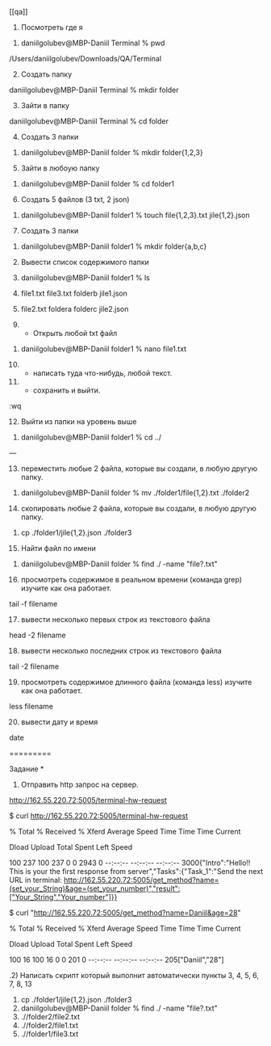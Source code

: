 [[qa]]

1) Посмотреть где я

1.  daniilgolubev@MBP-Daniil Terminal % pwd

/Users/daniilgolubev/Downloads/QA/Terminal

2) Создать папку

daniilgolubev@MBP-Daniil Terminal % mkdir folder

3) Зайти в папку

daniilgolubev@MBP-Daniil Terminal % cd folder

4) Создать 3 папки

1.  daniilgolubev@MBP-Daniil folder % mkdir folder{1,2,3} 

5) Зайти в любоую папку

1.  daniilgolubev@MBP-Daniil folder % cd folder1

6) Создать 5 файлов (3 txt, 2 json)

1.  daniilgolubev@MBP-Daniil folder1 % touch file{1,2,3}.txt jile{1,2}.json

7) Создать 3 папки

1.  daniilgolubev@MBP-Daniil folder1 % mkdir folder{a,b,c}

8. Вывести список содержимого папки

1.  daniilgolubev@MBP-Daniil folder1 % ls
2.  file1.txt file3.txt folderb jile1.json
3.  file2.txt foldera folderc jile2.json

9) + Открыть любой txt файл

1.  daniilgolubev@MBP-Daniil folder1 % nano file1.txt

10) + написать туда что-нибудь, любой текст.

11) + сохранить и выйти.

:wq

12) Выйти из папки на уровень выше

1.  daniilgolubev@MBP-Daniil folder1 % cd ../

—

13) переместить любые 2 файла, которые вы создали, в любую другую папку.

1.  daniilgolubev@MBP-Daniil folder % mv ./folder1/file{1,2}.txt ./folder2

14) скопировать любые 2 файла, которые вы создали, в любую другую папку.

1.  cp ./folder1/jile{1,2}.json ./folder3 

15) Найти файл по имени

1.  daniilgolubev@MBP-Daniil folder % find ./ -name "file?.txt"

16) просмотреть содержимое в реальном времени (команда grep) изучите как она работает.

tail -f filename

17) вывести несколько первых строк из текстового файла

head -2 filename

18) вывести несколько последних строк из текстового файла

tail -2 filename

19) просмотреть содержимое длинного файла (команда less) изучите как она работает.

less filename

20) вывести дату и время

date

=========

  

Задание *

1) Отправить http запрос на сервер.

http://162.55.220.72:5005/terminal-hw-request

$ curl http://162.55.220.72:5005/terminal-hw-request

 % Total % Received % Xferd Average Speed Time Time Time Current

 Dload Upload Total Spent Left Speed

100 237 100 237 0 0 2943 0 --:--:-- --:--:-- --:--:-- 3000{"Intro":"Hello!! This is your the first response from server","Tasks":{"Task_1":"Send the next URL in terminal: http://162.55.220.72:5005/get_method?name=(set_your_String)&age=(set_your_number)","result":["Your_String","Your_number"]}}

  

$ curl "http://162.55.220.72:5005/get_method?name=Daniil&age=28"

 % Total % Received % Xferd Average Speed Time Time Time Current

 Dload Upload Total Spent Left Speed

100 16 100 16 0 0 201 0 --:--:-- --:--:-- --:--:-- 205["Daniil","28"]

  

.2) Написать скрипт который выполнит автоматически пункты 3, 4, 5, 6, 7, 8, 13

  

  

1.  cp ./folder1/jile{1,2}.json ./folder3 
2.  daniilgolubev@MBP-Daniil folder % find ./ -name "file?.txt"
3.  .//folder2/file2.txt
4.  .//folder2/file1.txt
5.  .//folder1/file3.txt